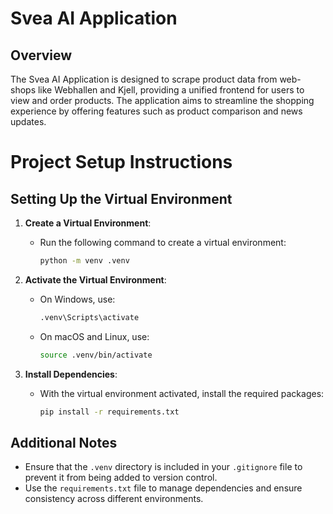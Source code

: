 # Svea AI Application

## Overview

The Svea AI Application is designed to scrape product data from web-shops like Webhallen and Kjell, providing a unified frontend for users to view and order products. The application aims to streamline the shopping experience by offering features such as product comparison and news updates.

# Project Setup Instructions

## Setting Up the Virtual Environment

1. **Create a Virtual Environment**:
   - Run the following command to create a virtual environment:
     ```bash
     python -m venv .venv
     ```

2. **Activate the Virtual Environment**:
   - On Windows, use:
     ```bash
     .venv\Scripts\activate
     ```
   - On macOS and Linux, use:
     ```bash
     source .venv/bin/activate
     ```

3. **Install Dependencies**:
   - With the virtual environment activated, install the required packages:
     ```bash
     pip install -r requirements.txt
     ```

## Additional Notes

- Ensure that the `.venv` directory is included in your `.gitignore` file to prevent it from being added to version control.
- Use the `requirements.txt` file to manage dependencies and ensure consistency across different environments.
